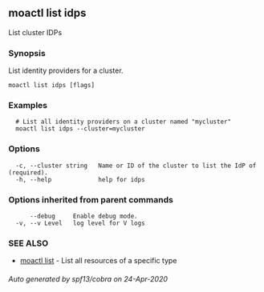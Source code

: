 ## moactl list idps

List cluster IDPs

### Synopsis

List identity providers for a cluster.

```
moactl list idps [flags]
```

### Examples

```
  # List all identity providers on a cluster named "mycluster"
  moactl list idps --cluster=mycluster
```

### Options

```
  -c, --cluster string   Name or ID of the cluster to list the IdP of (required).
  -h, --help             help for idps
```

### Options inherited from parent commands

```
      --debug     Enable debug mode.
  -v, --v Level   log level for V logs
```

### SEE ALSO

* [moactl list](moactl_list.md)	 - List all resources of a specific type

###### Auto generated by spf13/cobra on 24-Apr-2020
